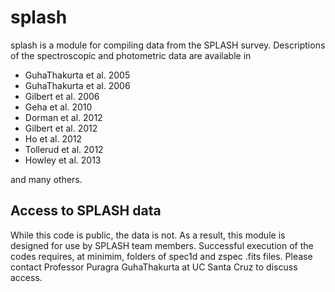# splash

splash is a module for compiling data from the SPLASH survey. Descriptions of the spectroscopic
and photometric data are available in

- GuhaThakurta et al. 2005
- GuhaThakurta et al. 2006
- Gilbert et al. 2006
- Geha et al. 2010
- Dorman et al. 2012
- Gilbert et al. 2012
- Ho et al. 2012
- Tollerud et al. 2012
- Howley et al. 2013

and many others.

## Access to SPLASH data

While this code is public, the data is not. As a result, this module is designed for use by SPLASH team members.
Successful execution of the codes requires, at minimim, folders of spec1d and zspec .fits files. Please contact
Professor Puragra GuhaThakurta at UC Santa Cruz to discuss access.
